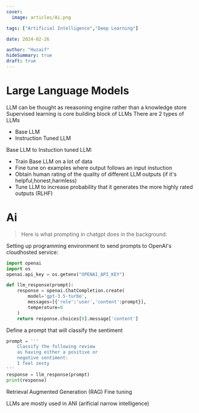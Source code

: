 ```yaml
---
cover:
  image: articles/Ai.png

tags: ["Artificial Intelligence","Deep Learning"]

date: 2024-02-26

author: "Huzaif"
hideSummary: true
draft: true
---
```

# Large Language Models
LLM can be thought as reeasoning engine rather than a knowledge store
Supervised learning is core building block of LLMs
There are 2 types of LLMs
- Base LLM
- Instruction Tuned LLM

Base LLM to Instuction tuned LLM:
- Train Base LLM on a lot of data 
- Fine tune on examples where output follows an input instuction
- Obtain human rating of the quality of different LLM outputs (if it's helpful,honest,harmless)
- Tune LLM to increase probability that it generates the more highly rated outputs (RLHF)

# Ai

>Here is what prompting in chatgpt does in the background:
>
Setting up programming environment to send prompts to OpenAI's cloudhosted service:
```python
import openai
import os
openai.api_key = os.getenv("OPENAI_API_KEY") 

def llm_response(prompt):
    response = openai.ChatCompletion.create(
        model='gpt-3.5-turbo',
        messages=[{'role':'user','content':prompt}],
        temperature=0
    )
    return response.choices[0].message['content']
```
Define a prompt that will classify the sentiment
```python
prompt = '''
    Classify the following review 
    as having either a positive or
    negative sentiment:
    I feel zesty
'''
response = llm_response(prompt)
print(response)
```
Retrieval Augmented Generation (RAG)
Fine tuning

LLMs are mostly used in ANI (arificial narrow intelligence)
